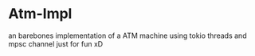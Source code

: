 # Atm-Impl
an barebones implementation of a ATM machine using tokio threads and mpsc channel just for fun xD

